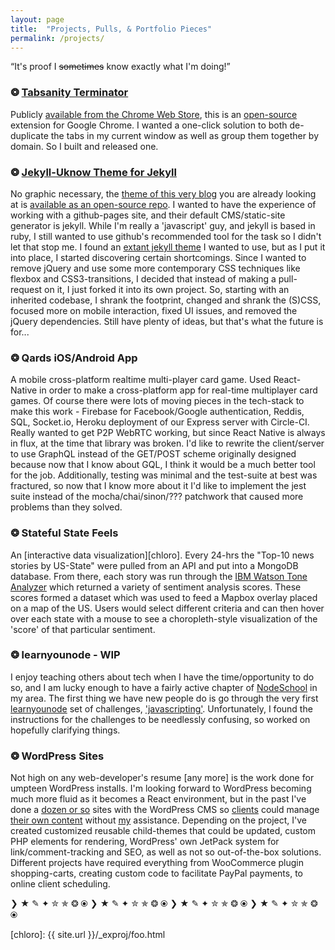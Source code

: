 ```yaml
---
layout: page
title:  "Projects, Pulls, & Portfolio Pieces"
permalink: /projects/
---
```

<q>It's proof I <s>sometimes</s> know exactly what I'm doing!</q>

### ❂ [Tabsanity Terminator][tabsanityGoogle]
Publicly [available from the Chrome Web Store][tabsanityGoogle], this is an [open-source][tabsanityGithub] extension for Google Chrome. I wanted a one-click solution to both de-duplicate the tabs in my current window as well as group them together by domain. So I built and released one.

### ❂ [Jekyll-Uknow Theme for Jekyll][uknow]
No graphic necessary, the [theme of this very blog][uknow] you are already looking at is [available as an open-source repo][uknow]. I wanted to have the experience of working with a github-pages site, and their default CMS/static-site generator is jekyll. While I'm really a 'javascript' guy, and jekyll is based in ruby, I still wanted to use github's recommended tool for the task so I didn't let that stop me. I found an [extant jekyll theme][uno] I wanted to use, but as I put it into place, I started discovering certain shortcomings. Since I wanted to remove jQuery and use some more contemporary CSS techniques like flexbox and CSS3-transitions, I decided that instead of making a pull-request on it, I just forked it into its own project. So, starting with an inherited codebase, I shrank the footprint, changed and shrank the (S)CSS, focused more on mobile interaction, fixed UI issues, and removed the jQuery dependencies. Still have plenty of ideas, but that's what the future is for...

### ❂ Qards iOS/Android App
A mobile cross-platform realtime multi-player card game. Used React-Native in order to make a cross-platform app for real-time multiplayer card games. Of course there were lots of moving pieces in the tech-stack to make this work -  Firebase for Facebook/Google authentication, Reddis, SQL, Socket.io, Heroku deployment of our Express server with Circle-CI. Really wanted to get P2P WebRTC working, but since React Native is always in flux, at the time that library was broken. I'd like to rewrite the client/server to use GraphQL instead of the GET/POST scheme originally designed because now that I know about GQL, I think it would be a much better tool for the job. Additionally, testing was minimal and the test-suite at best was fractured, so now that I know more about it I'd like to implement the jest suite instead of the mocha/chai/sinon/??? patchwork that caused more problems than they solved.

### ❂ Stateful State Feels
An [interactive data visualization][chloro]. Every 24-hrs the "Top-10 news stories by US-State" were pulled from an API and put into a MongoDB database. From there, each story was run through the [IBM Watson Tone Analyzer][watson] which returned a variety of sentiment analysis scores. These scores formed a dataset which was used to feed a Mapbox overlay placed on a map of the US. Users would select different criteria and can then hover over each state with a mouse to see a choropleth-style visualization of the 'score' of that particular sentiment.

### ❂ learnyounode - WIP
I enjoy teaching others about tech when I have the time/opportunity to do so,  and I am lucky enough to have a fairly active chapter of [NodeSchool][nodeschool] in my area. The first thing we have new people do is go through the very first [learnyounode][learnyounode] set of challenges, ['javascripting'][javascripting]. Unfortunately, I found the instructions for the challenges to be needlessly confusing, so worked on hopefully clarifying things. 

### ❂ WordPress Sites
Not high on any web-developer's resume [any more] is the work done for umpteen WordPress installs. I'm looking forward to WordPress becoming much more fluid as it becomes a React environment, but in the past I've done a [dozen or so][anna] sites with the WordPress CMS so [clients][ecbt] could manage [their own content][ninetwenty] without [my][rjazz] assistance. Depending on the project, I've created customized reusable child-themes that could be updated, custom PHP elements for rendering, WordPress' own JetPack system for link/comment-tracking and SEO, as well as not so out-of-the-box solutions. Different projects have required everything from WooCommerce plugin shopping-carts, creating custom code to facilitate PayPal payments, to online client scheduling.

❯ ★ ✎ ✦ ✮ ✯ ❂ ⦿ ❯ ★ ✎ ✦ ✮ ✯ ❂ ⦿ ❯ ★ ✎ ✦ ✮ ✯ ❂ ⦿ ❯ ★ ✎ ✦ ✮ ✯ ❂ ⦿

[anna]: https://www.annagoldacupuncture.com/
[tabsanityGoogle]: https://chrome.google.com/webstore/detail/tabsanity-terminator/gogccpmimpnngeklhecgkcnmagenaepd
[ecbt]: https://www.evanstoncbt.com/
[javascripting]: https://github.com/workshopper/javascripting
[learnyounode]: https://github.com/workshopper/learnyounode
[ninetwenty]: http://www.920special.com/
[nodeschool]:   https://nodeschool.io/
[rjazz]: http://www.richjazz.com
[tabsanityGithub]: https://github.com/r-i-c-h/tabsanity-terminator
[uknow]: https://github.com/r-i-c-h/jekyll-uknow
[uno]: https://github.com/joshgerdes/jekyll-uno
[watson]:       https://www.ibm.com/watson/services/tone-analyzer/
[chloro]: {{ site.url }}/_exproj/foo.html